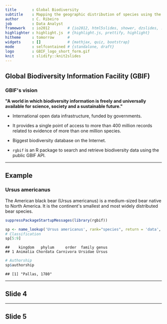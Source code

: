 ```yaml
---
title       : Global Biodiversity 
subtitle    : Mapping the geographic distribution of species using the GBIF API
author      : C. Ribeiro
job         : Data Analyst
framework   : io2012        # {io2012, html5slides, shower, dzslides, ...}
highlighter : highlight.js  # {highlight.js, prettify, highlight}
hitheme     : tomorrow      # 
widgets     : []            # {mathjax, quiz, bootstrap}
mode        : selfcontained # {standalone, draft}
logo        : GBIF_logo_short_form.gif
knit        : slidify::knit2slides
---
```


## Global Biodiversity Information Facility (GBIF)

### GBIF's vision

**"A world in which biodiversity information is freely and universally available for science, society and a sustainable future."**

+ International open data infrastructure, funded by governments.

+ It provides a single point of access to more than 400 million records related to evidence of more than one million species.

+ Biggest biodiversity database on the Internet.

+ `rgbif` is an R package to search and retrieve biodiversity data using the public GBIF API.

---

## Example

### Ursus americanus

The American black bear (Ursus americanus) is a medium-sized bear native to North America. It is the continent's smallest and most widely distributed bear species.


```r
suppressPackageStartupMessages(library(rgbif))

sp <- name_lookup('Ursus americanus', rank="species", return = 'data', limit=1)
# Classification
sp[5:9]
```

```
##    kingdom   phylum     order  family genus
## 1 Animalia Chordata Carnivora Ursidae Ursus
```

```r
# Authorship
sp$authorship
```

```
## [1] "Pallas, 1780"
```


---

## Slide 4

---

## Slide 5




